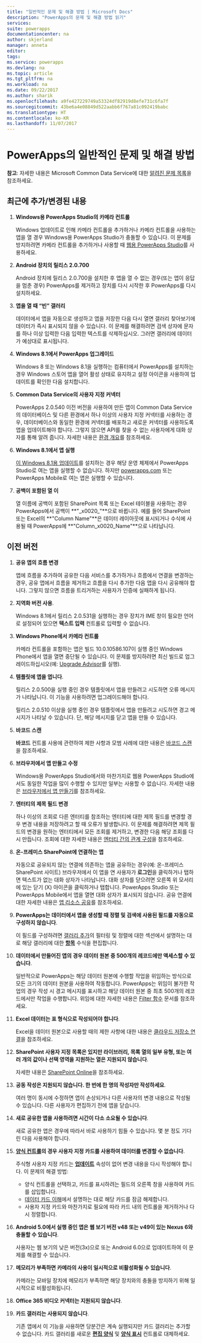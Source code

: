 ```yaml
---
title: "일반적인 문제 및 해결 방법 | Microsoft Docs"
description: "PowerApps의 문제 및 해결 방법 읽기"
services: 
suite: powerapps
documentationcenter: na
author: skjerland
manager: anneta
editor: 
tags: 
ms.service: powerapps
ms.devlang: na
ms.topic: article
ms.tgt_pltfrm: na
ms.workload: na
ms.date: 09/22/2017
ms.author: sharik
ms.openlocfilehash: a9fe427229749a53324df82919d8efe731c6fa7f
ms.sourcegitcommit: 43be6a4e08849d522aabb6f767a81c092419babc
ms.translationtype: HT
ms.contentlocale: ko-KR
ms.lasthandoff: 11/07/2017
---
```

# <a name="common-issues-and-resolutions-for-powerapps"></a>PowerApps의 일반적인 문제 및 해결 방법
**참고**: 자세한 내용은 Microsoft Common Data Service에 대한 [알려진 문제 목록](https://docs.microsoft.com/en-us/common-data-service/entity-reference/known-issues)을 참조하세요.

## <a name="recently-addedchanged"></a>최근에 추가/변경된 내용
1. **Windows용 PowerApps Studio의 카메라 컨트롤**
   
    Windows 업데이트로 인해 카메라 컨트롤을 추가하거나 카메라 컨트롤을 사용하는 앱을 열 경우 Windows용 PowerApps Studio가 충돌할 수 있습니다. 이 문제를 방지하려면 카메라 컨트롤을 추가하거나 사용할 때 [웹용 PowerApps Studio](create-app-browser.md)를 사용하세요.
2. **Android 장치의 릴리스 2.0.700**
   
    Android 장치에 릴리스 2.0.700을 설치한 후 앱을 열 수 없는 경우(또는 앱이 응답을 멈춘 경우) PowerApps를 제거하고 장치를 다시 시작한 후 PowerApps를 다시 설치하세요.
3. **앱을 열 때 “빈” 갤러리**
   
    데이터에서 앱을 자동으로 생성하고 앱을 저장한 다음 다시 열면 갤러리 찾아보기에 데이터가 즉시 표시되지 않을 수 있습니다. 이 문제를 해결하려면 검색 상자에 문자를 하나 이상 입력한 다음 입력한 텍스트를 삭제하십시오. 그러면 갤러리에 데이터가 예상대로 표시됩니다.
4. **Windows 8.1에서 PowerApps 업그레이드**
   
    Windows 8 또는 Windows 8.1을 실행하는 컴퓨터에서 PowerApps를 설치하는 경우 Windows 스토어 앱을 열어 활성 상태로 유지하고 설정 아이콘을 사용하여 업데이트를 확인한 다음 설치합니다.
5. **Common Data Service의 사용자 지정 커넥터**
   
   PowerApps 2.0.540 이전 버전을 사용하여 만든 앱이 Common Data Service의 데이터베이스 및 다른 환경에서 하나 이상의 사용자 지정 커넥터를 사용하는 경우, 데이터베이스와 동일한 환경에 커넥터를 배포하고 새로운 커넥터를 사용하도록 앱을 업데이트해야 합니다. 그렇지 않으면 API를 찾을 수 없는 사용자에게 대화 상자를 통해 알려 줍니다. 자세한 내용은 [환경 개요](environments-overview.md)를 참조하세요.
6. **Windows 8.1에서 앱 실행**
   
    [이 Windows 8.1용 업데이트](https://technet.microsoft.com/library/security/ms16-118)를 설치하는 경우 해당 운영 체제에서 PowerApps Studio로 여는 앱을 실행할 수 없습니다. 하지만 [powerapps.com](https://web.powerapps.com) 또는 PowerApps Mobile로 여는 앱은 실행할 수 있습니다.
7. **공백이 포함된 열 이**
   
    열 이름에 공백이 포함된 SharePoint 목록 또는 Excel 테이블을 사용하는 경우 PowerApps에서 공백이 **"\_x0020\_"**으로 바뀝니다. 예를 들어 SharePoint 또는 Excel의 **"Column Name"**은 데이터 레이아웃에 표시되거나 수식에 사용될 때 PowerApps에 **"Column_x0020_Name"**으로 나타납니다.

## <a name="older"></a>이전 버전
1. **공유 앱의 흐름 변경**
   
    앱에 흐름을 추가하여 공유한 다음 서비스를 추가하거나 흐름에서 연결을 변경하는 경우, 공유 앱에서 흐름을 제거하고 흐름을 다시 추가한 다음 앱을 다시 공유해야 합니다. 그렇지 않으면 흐름을 트리거하는 사용자가 인증에 실패하게 됩니다.
2. **지역화 버전 사용**.
   
    Windows 8.1에서 릴리스 2.0.531을 실행하는 경우 장치가 IME 창이 필요한 언어로 설정되어 있으면 **텍스트 입력** 컨트롤로 입력할 수 없습니다.
3. **Windows Phone에서 카메라 컨트롤**
   
    카메라 컨트롤을 포함하는 앱은 빌드 10.0.10586.107이 실행 중인 Windows Phone에서 앱을 열면 중단될 수 있습니다. 이 문제를 방지하려면 최신 빌드로 업그레이드하십시오(예: [Upgrade Advisor](https://www.microsoft.com/store/p/upgrade-advisor/9nblggh0f5g4)를 실행).
4. **템플릿에 앱을 엽니다**.
   
    릴리스 2.0.500을 실행 중인 경우 템플릿에서 앱을 만들려고 시도하면 오류 메시지가 나타납니다. 이 기능을 사용하려면 업그레이드해야 합니다.
   
    릴리스 2.0.510 이상을 실행 중인 경우 템플릿에서 앱을 만들려고 시도하면 경고 메시지가 나타날 수 있습니다. 단, 해당 메시지를 닫고 앱을 만들 수 있습니다.
5. **바코드 스캔**
   
    **바코드** 컨트롤 사용에 관련하여 제한 사항과 모범 사례에 대한 내용은 [바코드 스캔](scan-barcode.md)을 참조하세요.
6. **브라우저에서 앱 만들고 수정**
   
    Windows용 PowerApps Studio에서와 마찬가지로 웹용 PowerApps Studio에서도 동일한 작업을 많이 수행할 수 있지만 일부는 사용할 수 없습니다. 자세한 내용은 [브라우저에서 앱 만들기](create-app-browser.md)를 참조하세요.
7. **엔터티의 제목 필드 변경**
   
    하나 이상의 조회로 다른 엔터티를 참조하는 엔터티에 대한 제목 필드를 변경할 경우 변경 내용을 저장하려고 할 때 오류가 발생합니다. 이 문제를 해결하려면 제목 필드의 변경을 원하는 엔터티에서 모든 조회를 제거하고, 변경한 다음 해당 조회를 다시 만듭니다. 조회에 대한 자세한 내용은 [엔터티 간의 관계 구성](data-platform-entity-lookup.md)을 참조하세요.
8. **온-프레미스 SharePoint에 연결하는 앱**
   
    자동으로 공유되지 않는 연결에 의존하는 앱을 공유하는 경우(예: 온-프레미스 SharePoint 사이트) 브라우저에서 이 앱을 연 사용자가 **로그인**을 클릭하거나 탭하면 텍스트가 없는 대화 상자가 나타납니다. 대화 상자를 닫으려면 오른쪽 위 모서리에 있는 닫기 (X) 아이콘을 클릭하거나 탭합니다. PowerApps Studio 또는 PowerApps Mobile에서 앱을 열면 대화 상자가 표시되지 않습니다. 공유 연결에 대한 자세한 내용은 [앱 리소스 공유](share-app-resources.md)를 참조하세요.
9. **PowerApps는 데이터에서 앱을 생성할 때 정렬 및 검색에 사용된 필드를 자동으로 구성하지 않습니다**.
   
   이 필드를 구성하려면 [갤러리 추가](add-gallery.md)의 필터링 및 정렬에 대한 섹션에서 설명하는 대로 해당 갤러리에 대한 **[항목](controls/properties-core.md)** 수식을 편집합니다.
10. **데이터에서 만들어진 앱의 경우 데이터 원본 중 500개의 레코드에만 액세스할 수 있습니다**.
    
     일반적으로 PowerApps는 해당 데이터 원본에 수행할 작업을 위임하는 방식으로 모든 크기의 데이터 원본을 사용하여 작동합니다. PowerApps는 위임이 불가한 작업의 경우 작성 시 경고 메시지를 표시하고 해당 데이터 원본 중 최초 500개의 레코드에서만 작업을 수행합니다.  위임에 대한 자세한 내용은 [Filter 함수](functions/function-filter-lookup.md) 문서를 참조하세요.  
11. **Excel 데이터는 표 형식으로 작성되어야 합니다**.
    
     Excel을 데이터 원본으로 사용할 때의 제한 사항에 대한 내용은 [클라우드 저장소 연결](connections/cloud-storage-blob-connections.md#known-limitations)을 참조하세요.
12. **SharePoint 사용자 지정 목록은 있지만 라이브러리, 목록 열의 일부 유형, 또는 여러 개의 값이나 선택 영역을 지원하는 열은 지원되지 않습니다**.
    
     자세한 내용은 [SharePoint Online](connections/connection-sharepoint-online.md#known-issues)을 참조하세요.
13. **공동 작성은 지원되지 않습니다. 한 번에 한 명의 작성자만 작성하세요**.
    
     여러 명이 동시에 수정하면 앱이 손상되거나 다른 사용자의 변경 내용으로 작성될 수 있습니다. 다른 사용자가 편집하기 전에 앱을 닫습니다.
14. **새로 공유한 앱을 사용하려면 시간이 다소 소요될 수 있습니다**.
    
     새로 공유한 앱은 경우에 따라서 바로 사용하기 힘들 수 있습니다. 몇 분 정도 기다린 다음 사용해야 합니다.
15. **[양식 컨트롤](controls/control-form-detail.md)의 경우 사용자 지정 카드를 사용하여 데이터를 변경할 수 없습니다**.
    
     주식형 사용자 지정 카드는 **[업데이트](controls/control-card.md)** 속성이 없어 변경 내용을 다시 작성해야 합니다. 이 문제의 해결 방법:
    
    * 양식 컨트롤을 선택하고, 카드를 표시하려는 필드의 오른쪽 창을 사용하여 카드를 삽입합니다.  
    * [데이터 카드 이해](working-with-cards.md#unlock-a-card)에서 설명하는 대로 해당 카드를 잠금 해제합니다.
    * 사용자 지정 카드와 마찬가지로 필요에 따라 카드 내의 컨트롤을 제거하거나 다시 정렬합니다.   
16. **Android 5.0에서 실행 중인 앱은 웹 보기 버전 v48 또는 v49이 있는 Nexus 6와 충돌할 수 있습니다**.
    
     사용자는 웹 보기의 낮은 버전(3x)으로 또는 Android 6.0으로 업데이트하여 이 문제를 해결할 수 있습니다.
17. **메모리가 부족하면 카메라의 사용이 일시적으로 비활성화될 수 있습니다**.
    
     카메라는 모바일 장치에 메모리가 부족하면 해당 장치와의 충돌을 방지하기 위해 일시적으로 비활성화됩니다.
18. **Office 365 비디오 커넥터는 지원되지 않습니다**.
19. **카드 갤러리는 사용되지 않습니다**.
    
     기존 앱에서 이 기능을 사용하면 당분간은 계속 실행되지만 카드 갤러리는 추가할 수 없습니다. 카드 갤러리를 새로운 **[편집 양식](controls/control-form-detail.md)** 및 **[양식 표시](controls/control-form-detail.md)** 컨트롤로 대체하세요.

